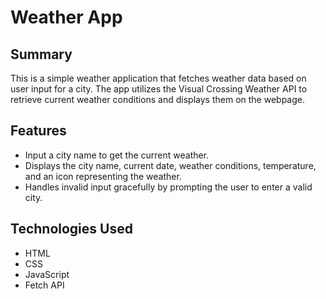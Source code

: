 # Weather App

## Summary

This is a simple weather application that fetches weather data based on user input for a city. The app utilizes the Visual Crossing Weather API to retrieve current weather conditions and displays them on the webpage.

## Features

-   Input a city name to get the current weather.
-   Displays the city name, current date, weather conditions, temperature, and an icon representing the weather.
-   Handles invalid input gracefully by prompting the user to enter a valid city.

## Technologies Used

-   HTML
-   CSS
-   JavaScript
-   Fetch API
